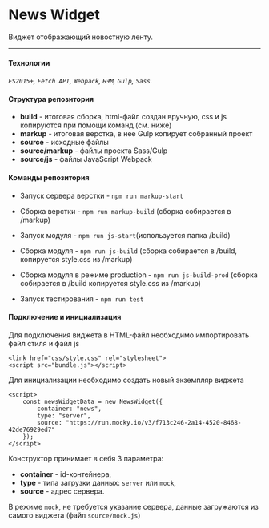 # News Widget

Виджет отображающий новостную ленту.

---
#### Технологии

_`ES2015+`, `Fetch API`, `Webpack`, `БЭМ`, `Gulp`, `Sass`._

#### Структура репозитория

* **build** - итоговая сборка, html-файл создан вручную, css и js копируются при помощи команд (см. ниже)
* **markup** - итоговая верстка, в нее Gulp копирует собранный проект
* **source** - исходные файлы
* **source/markup** - файлы проекта Sass/Gulp
* **source/js** - файлы JavaScript Webpack

#### Команды репозитория

* Запуск сервера верстки - `npm run markup-start` 
* Сборка верстки - `npm run markup-build` (сборка собирается в /markup)

* Запуск модуля - `npm run js-start`(используется папка /build)
* Сборка модуля - `npm run js-build` (сборка собирается в /build, копируется style.css из /markup)
* Сборка модуля в режиме production - `npm run js-build-prod` (сборка собирается в /build копируется style.css из /markup)

* Запуск тестирования - `npm run test`


#### Подключение и инициализация

Для подключения виджета в HTML-файл необходимо импортировать файл стиля и файл js

```
<link href="css/style.css" rel="stylesheet">
<script src="bundle.js"></script>
```
Для инициализации необходимо создать новый экземпляр виджета
```
<script>
    const newsWidgetData = new NewsWidget({
        container: "news",
        type: "server",
        source: "https://run.mocky.io/v3/f713c246-2a14-4520-8468-42de76929ed7"
    });
</script>
```
Конструктор принимает в себя 3 параметра:
- **container** - id-контейнера, 
- **type** - типа загрузки данных: `server` или `mock`, 
- **source** - адрес сервера. 

В режиме `mock`, не требуется указание сервера, данные загружаются из самого виджета (файл `source/mock.js`)

